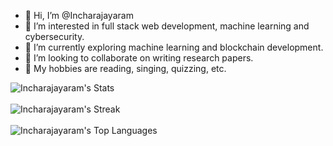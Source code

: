- 👋 Hi, I’m @Incharajayaram
- 👀 I’m interested in full stack web development, machine learning and cybersecurity.
- 🌱 I’m currently exploring machine learning and blockchain development.
- 💞️ I’m looking to collaborate on writing research papers.
- 🌟 My hobbies are reading, singing, quizzing, etc.

<!---
Incharajayaram/Incharajayaram is a ✨ special ✨ repository because its `README.md` (this file) appears on your GitHub profile.
You can click the Preview link to take a look at your changes.
--->
![Incharajayaram's Stats](https://github-readme-stats.vercel.app/api?username=Incharajayaram&theme=vue-dark&show_icons=true&hide_border=true&count_private=true)
<br></br>
![Incharajayaram's Streak](https://github-readme-streak-stats.herokuapp.com/?user=Incharajayaram&theme=vue-dark&hide_border=true)
<br></br>
![Incharajayaram's Top Languages](https://github-readme-stats.vercel.app/api/top-langs/?username=Incharajayaram&theme=vue-dark&show_icons=true&hide_border=true&layout=compact)
<br></br>

